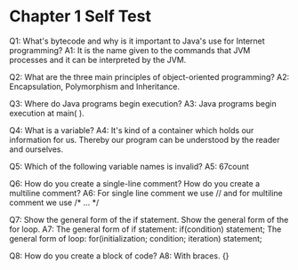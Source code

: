 # Chapter 1 Self Test

Q1: What's bytecode and why is it important to Java's use for Internet programming?
A1: It is the name given to the commands that JVM processes and it can be interpreted by the JVM.

Q2: What are the three main principles of object-oriented programming?
A2: Encapsulation, Polymorphism and Inheritance.

Q3: Where do Java programs begin execution?
A3: Java programs begin execution at main( ).

Q4: What is a variable?
A4: It's kind of a container which holds our information for us. Thereby our program can be understood by the reader and ourselves.

Q5: Which of the following variable names is invalid?
A5: 67count

Q6: How do you create a single-line comment? How do you create a multiline comment?
A6: For single line comment we use // and for multiline comment we use /* ... */

Q7: Show the general form of the if statement. Show the general form of the for loop.
A7: The general form of if statement: if(condition) statement;
    The general form of loop: for(initialization; condition; iteration) statement;

Q8: How do you create a block of code?
A8: With braces. {}
